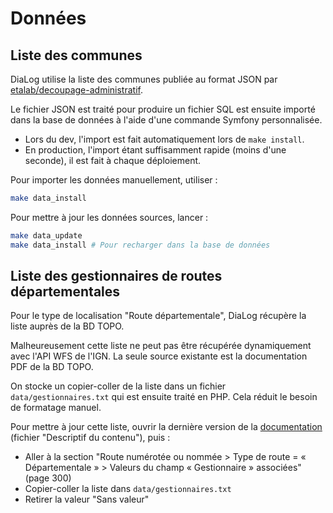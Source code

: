 # Données

## Liste des communes

DiaLog utilise la liste des communes publiée au format JSON par [etalab/decoupage-administratif](https://github.com/etalab/decoupage-administratif).

Le fichier JSON est traité pour produire un fichier SQL est ensuite importé dans la base de données à l'aide d'une commande Symfony personnalisée.

* Lors du dev, l'import est fait automatiquement lors de `make install`.
* En production, l'import étant suffisamment rapide (moins d'une seconde), il est fait à chaque déploiement.

Pour importer les données manuellement, utiliser :

```bash
make data_install
```

Pour mettre à jour les données sources, lancer :

```bash
make data_update
make data_install # Pour recharger dans la base de données
```

## Liste des gestionnaires de routes départementales

Pour le type de localisation "Route départementale", DiaLog récupère la liste auprès de la BD TOPO.

Malheureusement cette liste ne peut pas être récupérée dynamiquement avec l'API WFS de l'IGN. La seule source existante est la documentation PDF de la BD TOPO.

On stocke un copier-coller de la liste dans un fichier `data/gestionnaires.txt` qui est ensuite traité en PHP. Cela réduit le besoin de formatage manuel.

Pour mettre à jour cette liste, ouvrir la dernière version de la [documentation](https://geoservices.ign.fr/documentation/donnees/vecteur/bdtopo) (fichier "Descriptif du contenu"), puis :

* Aller à la section "Route numérotée ou nommée > Type de route = « Départementale » > Valeurs du champ « Gestionnaire » associées" (page 300)
* Copier-coller la liste dans `data/gestionnaires.txt`
* Retirer la valeur "Sans valeur"

